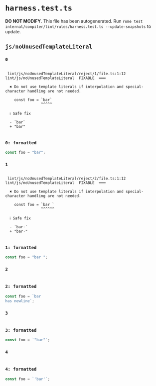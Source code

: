 # `harness.test.ts`

**DO NOT MODIFY**. This file has been autogenerated. Run `rome test internal/compiler/lint/rules/harness.test.ts --update-snapshots` to update.

## `js/noUnusedTemplateLiteral`

### `0`

```

 lint/js/noUnusedTemplateLiteral/reject/1/file.ts:1:12 lint/js/noUnusedTemplateLiteral  FIXABLE  ━━━

  ✖ Do not use template literals if interpolation and special-character handling are not needed.

    const foo = `bar`
                ^^^^^

  ℹ Safe fix

  - `bar`
  + "bar"


```

### `0: formatted`

```ts
const foo = "bar";

```

### `1`

```

 lint/js/noUnusedTemplateLiteral/reject/2/file.ts:1:12 lint/js/noUnusedTemplateLiteral  FIXABLE  ━━━

  ✖ Do not use template literals if interpolation and special-character handling are not needed.

    const foo = `bar `
                ^^^^^^

  ℹ Safe fix

  - `bar·`
  + "bar·"


```

### `1: formatted`

```ts
const foo = "bar ";

```

### `2`

```

```

### `2: formatted`

```ts
const foo = `bar
has newline`;

```

### `3`

```

```

### `3: formatted`

```ts
const foo = `"bar"`;

```

### `4`

```

```

### `4: formatted`

```ts
const foo = `'bar'`;

```
